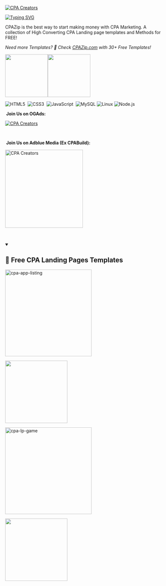 <p align="left">
  <a href="https://github.com/cpacreators">
    <img src="https://i.imgur.com/lrr4kbM.png" alt="CPA Creators" /></a>
<p align="left">
<a href="https://git.io/typing-svg"><img src="https://readme-typing-svg.demolab.com?font=Fira+Code&pause=1000&random=false&width=435&lines=Free+CPA+Landing+Page+Templates" alt="Typing SVG"> </a>
</p>

<p align="left">
CPAZip is the best way to start making money with CPA Marketing. A collection of High Converting CPA Landing page templates and Methods for FREE!
</p>

<i> Need more Templates? 🤗 Check [CPAZip.com](https://cpazip.com/) with 30+ Free Templates!</i>
</p>
<a href="https://www.cpazip.com/"><img height="137px" src="https://github-readme-stats.vercel.app/api?username=cpacreators&hide_title=true&hide_border=true&show_icons=true&include_all_commits=true&count_private=true&line_height=21&text_color=000&icon_color=000&bg_color=0,ea6161,ffc64d,fffc4d,52fa5a&theme=graywhite" /><!-- wi*quL3fcV --><img height="137px" src="https://github-readme-stats.vercel.app/api/top-langs/?username=cpacreators&hide=html&hide_title=true&hide_border=true&layout=compact&langs_count=6&exclude_repo=comp426,Redventures-Movie-Quotes&text_color=000&icon_color=fff&bg_color=0,52fa5a,4dfcff,c64dff&theme=graywhite" /></a>
<p>
  
![HTML5](https://img.shields.io/badge/HTML5-E34F26.svg?&style=flat&logo=html5&logoColor=white)&nbsp;
![CSS3](https://img.shields.io/badge/CSS3-%231572B6.svg?&style=flat&logo=css3&logoColor=white)&nbsp;
![JavaScript](https://img.shields.io/badge/JAVASCRIPT-323330.svg?&style=flat&logo=javascript&logoColor=%23F7DF1E)&nbsp;
![MySQL](https://img.shields.io/badge/MARIADB-4479A1.svg?&style=flat&logo=mariadb&logoColor=white)
![Linux](https://img.shields.io/badge/-Linux-000?&logo=Linux)
![Node.js](https://img.shields.io/badge/-Node.js-000?&logo=node.js)

</details>
</p>

<p>
  <b> &nbsp;Join Us on OGAds:</b></summary></p>
  <p>
   <a href="https://members.ogads.com/register?r=89668">  <img src="https://i.imgur.com/b9XZKbc.gif" alt="CPA Creators" /></a></p>
  <br/>
<p>
<b> &nbsp;Join Us on Adblue Media (Ex CPABuild):</b></summary></p>
   <a href="https://cpazip.com/aff/cpabuild">  <img src="https://i.imgur.com/jJCxowb.jpeg" alt="CPA Creators" height="250" /></a></p>
  <br/>
  <p>







  <details open> 
  <summary><h2>📘 Free CPA Landing Pages Templates</h2></summary>

  <p align="left">
          <a href="https://github.com/cpacreators/cpa-app-listing"><img width="278" src="https://denvercoder1-github-readme-stats.vercel.app/api/pin/?username=cpacreators&repo=cpa-app-listing&theme=react&bg_color=1F222E&title_color=F85D7F&hide_border=true&icon_color=F8D866&show_icons=false" alt="cpa-app-listing"></a>
    <p><img src="https://i.imgur.com/tBLTOuw.png" height="200" /></p>
  </p>
  <p align="left">
          <a href="https://github.com/cpacreators/cpa-lp-game"><img width="278" src="https://denvercoder1-github-readme-stats.vercel.app/api/pin/?username=cpacreators&repo=cpa-lp-game&theme=react&bg_color=1F222E&title_color=F85D7F&hide_border=true&icon_color=F8D866&show_icons=false" alt="cpa-lp-game"></a>
    <p><img src="https://i.imgur.com/KFRmIGg.png" height="200" /></p>
  </p>



</details>
